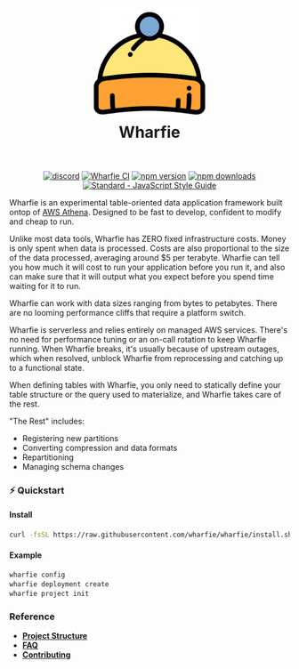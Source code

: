<h1 align="center">
  <img src="./docs/beanie.svg" alt="Wharfie Beanie Logo" width="200">
  <br>
  Wharfie
  <br>
  <br>
</h1>

<p align="center">
  <a href="https://discord.gg/QEbzFUsR"><img src="https://img.shields.io/discord/1131550721142161408" alt="discord"></a>
  <a href="https://github.com/wharfie/wharfie/actions/workflows/ci.yml"><img src="https://github.com/wharfie/wharfie/actions/workflows/ci.yml/badge.svg" alt="Wharfie CI"></a>
  <a href="https://www.npmjs.com/package/@wharfie/wharfie"><img src="https://img.shields.io/npm/v/@wharfie/wharfie.svg" alt="npm version"></a>
  <a href="https://www.npmjs.com/package/@wharfie/wharfie"><img src="https://img.shields.io/npm/dm/@wharfie/wharfie.svg" alt="npm downloads"></a>
  <a href="https://standardjs.com"><img src="https://img.shields.io/badge/code_style-standard-brightgreen.svg" alt="Standard - JavaScript Style Guide"></a>
</p>

Wharfie is an experimental table-oriented data application framework built ontop of [AWS Athena](https://aws.amazon.com/athena/). Designed to be fast to develop, confident to modify and cheap to run.

Unlike most data tools, Wharfie has ZERO fixed infrastructure costs. Money is only spent when data is processed. Costs are also proportional to the size of the data processed, averaging around $5 per terabyte. Wharfie can tell you how much it will cost to run your application before you run it, and also can make sure that it will output what you expect before you spend time waiting for it to run.

Wharfie can work with data sizes ranging from bytes to petabytes. There are no looming performance cliffs that require a platform switch.

Wharfie is serverless and relies entirely on managed AWS services. There's no need for performance tuning or an on-call rotation to keep Wharfie running. When Wharfie breaks, it's usually because of upstream outages, which when resolved, unblock Wharfie from reprocessing and catching up to a functional state.

When defining tables with Wharfie, you only need to statically define your table structure or the query used to materialize, and Wharfie takes care of the rest.

"The Rest" includes:

- Registering new partitions
- Converting compression and data formats
- Repartitioning
- Managing schema changes

### ⚡️ Quickstart

#### Install

```bash
curl -fsSL https://raw.githubusercontent.com/wharfie/wharfie/install.sh | bash
```

#### Example

```bash
wharfie config
wharfie deployment create
wharfie project init
```

### Reference

- **[Project Structure](./docs/project.md)**
- **[FAQ](./docs/FAQ.md)**
- **[Contributing](./docs/contributing.md)**
